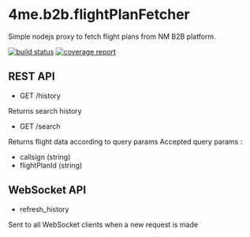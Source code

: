 # 4me.b2b.flightPlanFetcher

Simple nodejs proxy to fetch flight plans from NM B2B platform.

[![build status](https://gitlab.com/devteamreims/4me.b2b.flightPlanFetcher/badges/master/build.svg)](https://gitlab.com/devteamreims/4me.b2b.flightPlanFetcher/commits/master)
[![coverage report](https://gitlab.com/devteamreims/4me.b2b.flightPlanFetcher/badges/master/coverage.svg)](https://gitlab.com/devteamreims/4me.b2b.flightPlanFetcher/commits/master)

## REST API
* GET /history

Returns search history

* GET /search

Returns flight data according to query params
Accepted query params :
  * callsign (string)
  * flightPlanId (string)

## WebSocket API
* refresh_history

Sent to all WebSocket clients when a new request is made
